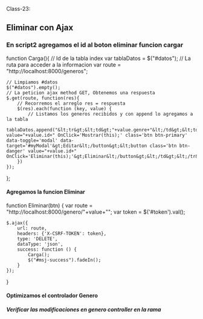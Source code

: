Class-23:

## Eliminar con Ajax
### En script2 agregamos el id al boton eliminar funcion cargar
function Carga(){
    // Id de la tabla index
    var tablaDatos = $("#datos");
    // La ruta para acceder a la informacion
    var route = "http://localhost:8000/generos";

    // Limpiamos #datos
    $("#datos").empty();
    // La peticion ajax method GET, Obtenemos una respuesta
    $.get(route, function(res){
        // Recorremos el arreglo res = respuesta
        $(res).each(function (key, value) {
            // Listamos los generos recibidos y con append lo agregamos a la tabla
            tablaDatos.append("&lt;tr&gt;&lt;td&gt;"+value.genre+"&lt;/td&gt;&lt;td&gt;&lt;button value="+value.id+" OnClick='Mostrar(this);' class='btn btn-primary' data-toggle='modal' data-target='#myModal'&gt;Editar&lt;/button&gt;&lt;button class='btn btn-danger' value="+value.id+" OnClick='Eliminar(this);'&gt;Eliminar&lt;/button&gt;&lt;/td&gt;&lt;/tr&gt;");
        })
    });
};

#### Agregamos la funcion Eliminar
function Eliminar(btn) {
    var route = "http://localhost:8000/genero/"+value+"";
    var token = $('#token').val();

    $.ajax({
        url: route,
        headers: {'X-CSRF-TOKEN': token},
        type: 'DELETE',
        dataType: 'json',
        success: function () {
            Carga();
            $("#msj-success").fadeIn();
        }
    });
}
#### Optimizamos el controlador Genero
##### Verificar las modificaciones en genero controller en la rama